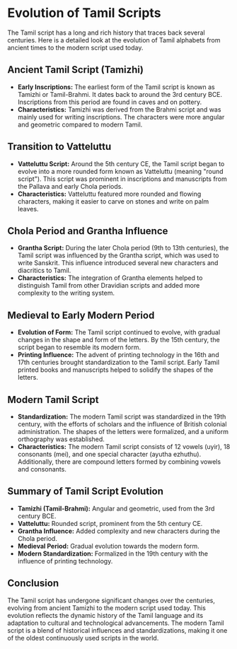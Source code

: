 # Evolution of Tamil Scripts

The Tamil script has a long and rich history that traces back several centuries. Here is a detailed look at the evolution of Tamil alphabets from ancient times to the modern script used today.

## Ancient Tamil Script (Tamizhi)

- **Early Inscriptions:** The earliest form of the Tamil script is known as Tamizhi or Tamil-Brahmi. It dates back to around the 3rd century BCE. Inscriptions from this period are found in caves and on pottery.
- **Characteristics:** Tamizhi was derived from the Brahmi script and was mainly used for writing inscriptions. The characters were more angular and geometric compared to modern Tamil.

## Transition to Vatteluttu

- **Vatteluttu Script:** Around the 5th century CE, the Tamil script began to evolve into a more rounded form known as Vatteluttu (meaning "round script"). This script was prominent in inscriptions and manuscripts from the Pallava and early Chola periods.
- **Characteristics:** Vatteluttu featured more rounded and flowing characters, making it easier to carve on stones and write on palm leaves.

## Chola Period and Grantha Influence

- **Grantha Script:** During the later Chola period (9th to 13th centuries), the Tamil script was influenced by the Grantha script, which was used to write Sanskrit. This influence introduced several new characters and diacritics to Tamil.
- **Characteristics:** The integration of Grantha elements helped to distinguish Tamil from other Dravidian scripts and added more complexity to the writing system.

## Medieval to Early Modern Period

- **Evolution of Form:** The Tamil script continued to evolve, with gradual changes in the shape and form of the letters. By the 15th century, the script began to resemble its modern form.
- **Printing Influence:** The advent of printing technology in the 16th and 17th centuries brought standardization to the Tamil script. Early Tamil printed books and manuscripts helped to solidify the shapes of the letters.

## Modern Tamil Script

- **Standardization:** The modern Tamil script was standardized in the 19th century, with the efforts of scholars and the influence of British colonial administration. The shapes of the letters were formalized, and a uniform orthography was established.
- **Characteristics:** The modern Tamil script consists of 12 vowels (uyir), 18 consonants (mei), and one special character (ayutha ezhuthu). Additionally, there are compound letters formed by combining vowels and consonants.

## Summary of Tamil Script Evolution

- **Tamizhi (Tamil-Brahmi):** Angular and geometric, used from the 3rd century BCE.
- **Vatteluttu:** Rounded script, prominent from the 5th century CE.
- **Grantha Influence:** Added complexity and new characters during the Chola period.
- **Medieval Period:** Gradual evolution towards the modern form.
- **Modern Standardization:** Formalized in the 19th century with the influence of printing technology.

## Conclusion

The Tamil script has undergone significant changes over the centuries, evolving from ancient Tamizhi to the modern script used today. This evolution reflects the dynamic history of the Tamil language and its adaptation to cultural and technological advancements. The modern Tamil script is a blend of historical influences and standardizations, making it one of the oldest continuously used scripts in the world.
